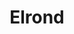 ---
blog: https://elrond.com/blog/onboarding-the-next-billion-
codehost: https://github.com/ElrondNetwork
logohandle: elrond
sort: elrond
title: Elrond
twitter: https://x.com/elrondnetwork
website: https://elrond.com/
youtube: https://youtube.com/channel/UCRLKQHcjuWW_-JOZ-DqQTXw
---